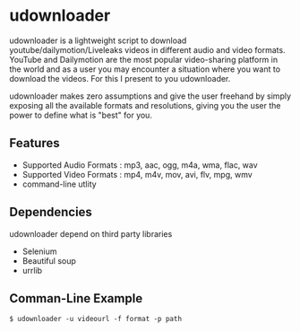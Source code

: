 udownloader
==========

udownloader is a lightweight script to download youtube/dailymotion/Liveleaks videos in different audio and video formats.
YouTube and Dailymotion are the most popular video-sharing platform in the world and as a user you may encounter a situation where you want to download the videos. For this I present to you udownloader. 

udownloader makes zero assumptions and give the user freehand by simply exposing all the available formats and resolutions, giving you the user the power to define what is "best" for you.

Features
--------
* Supported Audio Formats : mp3, aac, ogg, m4a, wma, flac, wav
* Supported Video Formats : mp4, m4v, mov, avi, flv, mpg, wmv
* command-line utlity

Dependencies
------------
udownloader depend on third party libraries
* Selenium 
* Beautiful soup
* urrlib

Comman-Line Example
-------------------
    $ udownloader -u videourl -f format -p path
